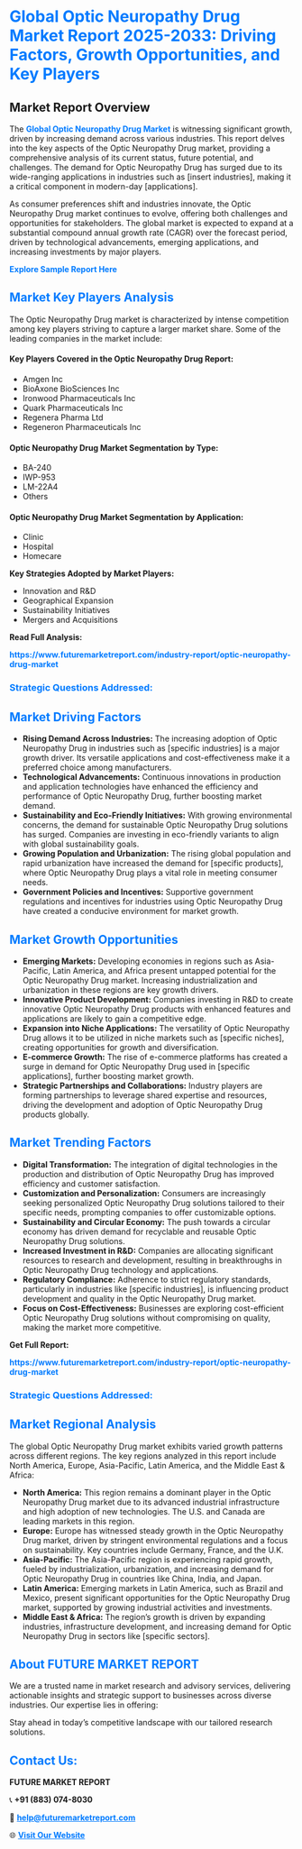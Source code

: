 <h1 style="color: #007BFF;">Global Optic Neuropathy Drug Market Report 2025-2033: Driving Factors, Growth Opportunities, and Key Players</h1>

<section id="overview">
<h2>Market Report Overview</h2>
<p>The <a href="https://www.futuremarketreport.com/industry-report/optic-neuropathy-drug-market" style="color: #007BFF; text-decoration: none;"><strong>Global Optic Neuropathy Drug Market</strong></a> is witnessing significant growth, driven by increasing demand across various industries. This report delves into the key aspects of the Optic Neuropathy Drug market, providing a comprehensive analysis of its current status, future potential, and challenges. The demand for Optic Neuropathy Drug has surged due to its wide-ranging applications in industries such as [insert industries], making it a critical component in modern-day [applications].</p>
<p>As consumer preferences shift and industries innovate, the Optic Neuropathy Drug market continues to evolve, offering both challenges and opportunities for stakeholders. The global market is expected to expand at a substantial compound annual growth rate (CAGR) over the forecast period, driven by technological advancements, emerging applications, and increasing investments by major players.</p>
</section>

<section id="overview">
<p><a href="https://www.futuremarketreport.com/request-sample/reportId=53616" style="color: #007BFF; text-decoration: none;"><strong>Explore Sample Report Here</strong></a></p>
</section>

<section id="key-players">
<h2 style="color: #007BFF;">Market Key Players Analysis</h2>
<p>The Optic Neuropathy Drug market is characterized by intense competition among key players striving to capture a larger market share. Some of the leading companies in the market include:</p>
<h4>Key Players Covered in the Optic Neuropathy Drug Report:</h4>
<ul><li>Amgen Inc</li><li>BioAxone BioSciences Inc</li><li>Ironwood Pharmaceuticals Inc</li><li>Quark Pharmaceuticals Inc</li><li>Regenera Pharma Ltd</li><li>Regeneron Pharmaceuticals Inc</li></ul>
<h4>Optic Neuropathy Drug Market Segmentation by Type:</h4>
<ul><li>BA-240</li><li>IWP-953</li><li>LM-22A4</li><li>Others</li></ul>

<h4>Optic Neuropathy Drug Market Segmentation by Application:</h4>
<ul><li>Clinic</li><li>Hospital</li><li>Homecare</li></ul>
<p><strong>Key Strategies Adopted by Market Players:</strong></p>
<ul>
<li>Innovation and R&D</li>
<li>Geographical Expansion</li>
<li>Sustainability Initiatives</li>
<li>Mergers and Acquisitions</li>
</ul>
</section>

<section>
<p><strong>Read Full Analysis: </strong></p><a href="https://www.futuremarketreport.com/industry-report/optic-neuropathy-drug-market" style="color: #007BFF; text-decoration: none;"><strong>https://www.futuremarketreport.com/industry-report/optic-neuropathy-drug-market</strong></a>
<h3 style="color: #007BFF;">Strategic Questions Addressed:</h3>
</section>

<section id="driving-factors">
<h2 style="color: #007BFF;">Market Driving Factors</h2>
<ul>
<li><strong>Rising Demand Across Industries:</strong> The increasing adoption of Optic Neuropathy Drug in industries such as [specific industries] is a major growth driver. Its versatile applications and cost-effectiveness make it a preferred choice among manufacturers.</li>
<li><strong>Technological Advancements:</strong> Continuous innovations in production and application technologies have enhanced the efficiency and performance of Optic Neuropathy Drug, further boosting market demand.</li>
<li><strong>Sustainability and Eco-Friendly Initiatives:</strong> With growing environmental concerns, the demand for sustainable Optic Neuropathy Drug solutions has surged. Companies are investing in eco-friendly variants to align with global sustainability goals.</li>
<li><strong>Growing Population and Urbanization:</strong> The rising global population and rapid urbanization have increased the demand for [specific products], where Optic Neuropathy Drug plays a vital role in meeting consumer needs.</li>
<li><strong>Government Policies and Incentives:</strong> Supportive government regulations and incentives for industries using Optic Neuropathy Drug have created a conducive environment for market growth.</li>
</ul>
</section>

<section id="growth-opportunities">
<h2 style="color: #007BFF;">Market Growth Opportunities</h2>
<ul>
<li><strong>Emerging Markets:</strong> Developing economies in regions such as Asia-Pacific, Latin America, and Africa present untapped potential for the Optic Neuropathy Drug market. Increasing industrialization and urbanization in these regions are key growth drivers.</li>
<li><strong>Innovative Product Development:</strong> Companies investing in R&D to create innovative Optic Neuropathy Drug products with enhanced features and applications are likely to gain a competitive edge.</li>
<li><strong>Expansion into Niche Applications:</strong> The versatility of Optic Neuropathy Drug allows it to be utilized in niche markets such as [specific niches], creating opportunities for growth and diversification.</li>
<li><strong>E-commerce Growth:</strong> The rise of e-commerce platforms has created a surge in demand for Optic Neuropathy Drug used in [specific applications], further boosting market growth.</li>
<li><strong>Strategic Partnerships and Collaborations:</strong> Industry players are forming partnerships to leverage shared expertise and resources, driving the development and adoption of Optic Neuropathy Drug products globally.</li>
</ul>
</section>

<section id="trending-factors">
<h2 style="color: #007BFF;">Market Trending Factors</h2>
<ul>
<li><strong>Digital Transformation:</strong> The integration of digital technologies in the production and distribution of Optic Neuropathy Drug has improved efficiency and customer satisfaction.</li>
<li><strong>Customization and Personalization:</strong> Consumers are increasingly seeking personalized Optic Neuropathy Drug solutions tailored to their specific needs, prompting companies to offer customizable options.</li>
<li><strong>Sustainability and Circular Economy:</strong> The push towards a circular economy has driven demand for recyclable and reusable Optic Neuropathy Drug solutions.</li>
<li><strong>Increased Investment in R&D:</strong> Companies are allocating significant resources to research and development, resulting in breakthroughs in Optic Neuropathy Drug technology and applications.</li>
<li><strong>Regulatory Compliance:</strong> Adherence to strict regulatory standards, particularly in industries like [specific industries], is influencing product development and quality in the Optic Neuropathy Drug market.</li>
<li><strong>Focus on Cost-Effectiveness:</strong> Businesses are exploring cost-efficient Optic Neuropathy Drug solutions without compromising on quality, making the market more competitive.</li>
</ul>
</section>

<section>
<p><strong>Get Full Report: </strong></p><a href="https://www.futuremarketreport.com/industry-report/optic-neuropathy-drug-market" style="color: #007BFF; text-decoration: none;"><strong>https://www.futuremarketreport.com/industry-report/optic-neuropathy-drug-market</strong></a>
<h3 style="color: #007BFF;">Strategic Questions Addressed:</h3>
</section>


<section id="regional-analysis">
<h2 style="color: #007BFF;">Market Regional Analysis</h2>
<p>The global Optic Neuropathy Drug market exhibits varied growth patterns across different regions. The key regions analyzed in this report include North America, Europe, Asia-Pacific, Latin America, and the Middle East & Africa:</p>
<ul>
<li><strong>North America:</strong> This region remains a dominant player in the Optic Neuropathy Drug market due to its advanced industrial infrastructure and high adoption of new technologies. The U.S. and Canada are leading markets in this region.</li>
<li><strong>Europe:</strong> Europe has witnessed steady growth in the Optic Neuropathy Drug market, driven by stringent environmental regulations and a focus on sustainability. Key countries include Germany, France, and the U.K.</li>
<li><strong>Asia-Pacific:</strong> The Asia-Pacific region is experiencing rapid growth, fueled by industrialization, urbanization, and increasing demand for Optic Neuropathy Drug in countries like China, India, and Japan.</li>
<li><strong>Latin America:</strong> Emerging markets in Latin America, such as Brazil and Mexico, present significant opportunities for the Optic Neuropathy Drug market, supported by growing industrial activities and investments.</li>
<li><strong>Middle East & Africa:</strong> The region’s growth is driven by expanding industries, infrastructure development, and increasing demand for Optic Neuropathy Drug in sectors like [specific sectors].</li>
</ul>
</section>

<footer>
<h2 style="color: #007BFF;">About FUTURE MARKET REPORT</h2>
<p>We are a trusted name in market research and advisory services, delivering actionable insights and strategic support to businesses across diverse industries. Our expertise lies in offering:</p>

<p>Stay ahead in today’s competitive landscape with our tailored research solutions.</p>

<h2 style="color: #007BFF;">Contact Us:</h2>
<p><strong>FUTURE MARKET REPORT</strong></p>
<p>📞 <strong>+91 (883) 074-8030</strong></p>
<p>📧 <strong><a href="mailto:help@futuremarketreport.com" style="color: #007BFF;">help@futuremarketreport.com</a></strong></p>
<p>🌐 <strong><a href="https://www.futuremarketreport.com/" style="color: #007BFF;">Visit Our Website</a></strong></p>
</footer>